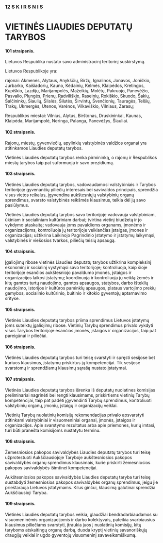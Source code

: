 ### 12 S K I R S N I S

# VIETINĖS LIAUDIES DEPUTATŲ TARYBOS

#### 101 straipsnis.

Lietuvos Respublika nustato savo administracinį teritorinį suskirstymą.

Lietuvos Respublikoje yra:

rajonai: Akmenės, Alytaus, Anykščių, Biržų, Ignalinos, Jonavos, Joniškio, Jurbarko, Kaišiadorių, Kauno, Kėdainių, Kelmės, Klaipėdos, Kretingos, Kupiškio, Lazdijų, Marijampolės, Mažeikių, Molėtų, Pakruojo, Panevėžio, Pasvalio, Plungės, Prienų, Radviliškio, Raseinių, Rokiškio, Skuodo, Šakių, Šalčininkų, Šiaulių, Šilalės, Šilutės, Širvintų, Švenčionių, Tauragės, Telšių, Trakų, Ukmergės, Utenos, Varėnos, Vilkaviškio, Vilniaus, Zarasų;

Respublikos miestai: Vilnius, Alytus, Birštonas, Druskininkai, Kaunas, Klaipėda, Marijampolė, Neringa, Palanga, Panevėžys, Šiauliai.

#### 102 straipsnis.

Rajonų, miestų, gyvenviečių, apylinkių valstybinės valdžios organai yra atitinkamos Liaudies deputatų tarybos.

Vietinės Liaudies deputatų tarybos renka pirmininką, o rajonų ir Respublikos miestų tarybos taip pat suformuoja ir savo prezidiumą.

#### 103 straipsnis.

Vietinės Liaudies deputatų tarybos, vadovaudamosi valstybiniais ir Tarybos teritorijoje gyvenančių piliečių interesais bei savivaldos principais, sprendžia visus vietos reikalus, įgyvendina aukštesniųjų valstybinių organų sprendimus, svarsto valstybinės reikšmės klausimus, teikia dėl jų savo pasiūlymus.

Vietinės Liaudies deputatų tarybos savo teritorijoje vadovauja valstybiniam, ūkiniam ir socialiniam kultūriniam darbui; tvirtina vietinį biudžetą ir jo vykdymo ataskaitą; vadovauja joms pavaldiems organams, įmonėms ir organizacijoms, kontroliuoja jų teritorijoje veikiančias įstaigas, įmones ir organizacijas; užtikrina Laikinojo Pagrindinio Įstatymo ir įstatymų laikymąsi, valstybinės ir viešosios tvarkos, piliečių teisių apsaugą.

#### 104 straipsnis.

Įgaliojimų ribose vietinės Liaudies deputatų tarybos užtikrina kompleksinį ekonominį ir socialinį vystymąsi savo teritorijoje; kontroliuoja, kaip šioje teritorijoje esančios aukštesniojo pavaldumo įmonės, įstaigos ir organizacijos laikosi įstatymų; koordinuoja ir kontroliuoja jų veiklą žemės ir kitų gamtos turtų naudojimo, gamtos apsaugos, statybos, darbo išteklių naudojimo, istorijos ir kultūros paminklų apsaugos, plataus vartojimo prekių gamybos, socialinio kultūrinio, buitinio ir kitokio gyventojų aptarnavimo srityse.

#### 105 straipsnis.

Vietinės Liaudies deputatų tarybos priima sprendimus Lietuvos įstatymų joms suteiktų įgaliojimų ribose. Vietinių Tarybų sprendimus privalo vykdyti visos Tarybos teritorijoje esančios įmonės, įstaigos ir organizacijos, taip pat pareigūnai ir piliečiai.

#### 106 straipsnis.

Vietinės Liaudies deputatų tarybos turi teisę svarstyti ir spręsti sesijose bet kuriuos klausimus, įstatymų priskirtus jų kompetencijai. Tik sesijose svarstomų ir sprendžiamų klausimų sąrašą nustato įstatymai.

#### 107 straipsnis.

Vietinės Liaudies deputatų tarybos išrenka iš deputatų nuolatines komisijas preliminariai nagrinėti bei rengti klausimams, priskirtiems vietinių Tarybų kompetencijai, taip pat padėti įgyvendinti Tarybų sprendimus, kontroliuoti valstybinių organų, įmonių, įstaigų ir organizacijų veiklai.

Vietinių Tarybų nuolatinių komisijų rekomendacijas privalo apsvarstyti atitinkami valstybiniai ir visuomeniniai organai, įmonės, įstaigos ir organizacijos. Apie svarstymo rezultatus arba apie priemones, kurių imtasi, turi būti pranešta komisijoms nustatytu terminu.

#### 108 straipsnis.

Žemesniosios pakopos savivaldybės Liaudies deputatų tarybos turi teisę užprotestuoti Aukščiausiojoje Taryboje aukštesniosios pakopos savivaldybės organų sprendimus klausimais, kurie priskirti žemesniosios pakopos savivaldybės išimtinei kompetencijai.

Aukštesniosios pakopos savivaldybės Liaudies deputatų taryba turi teisę sustabdyti žemesniosios pakopos savivaldybės organų sprendimus, jeigu jie prieštarauja Lietuvos įstatymams. Kilus ginčui, klausimą galutinai sprendžia Aukščiausioji Taryba.

#### 109 straipsnis.

Vietinės Liaudies deputatų tarybos veikia, glaudžiai bendradarbiaudamos su visuomeninėmis organizacijomis ir darbo kolektyvais, pateikia svarbiausius klausimus piliečiams svarstyti, įtraukia juos į nuolatinių komisijų, kitų taryboms atskaitingų organų darbą, duoda kryptį vietinių savanoriškųjų draugijų veiklai ir ugdo gyventojų visuomeninį savaveiksmiškumą.
